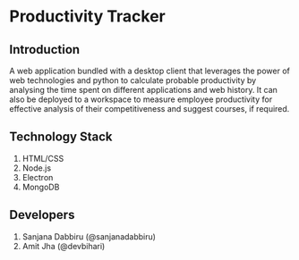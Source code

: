 # Productivity Tracker

## Introduction
A web application bundled with a desktop client that leverages the power of web technologies and python to calculate probable productivity by analysing the time spent on different applications and web history.
It can also be deployed to a workspace to measure employee productivity for effective analysis of their competitiveness and suggest courses, if required.

## Technology Stack
1. HTML/CSS
2. Node.js
3. Electron
4. MongoDB

## Developers 
1. Sanjana Dabbiru (@sanjanadabbiru)
2. Amit Jha (@devbihari)